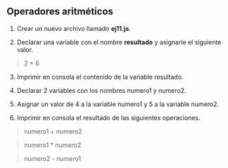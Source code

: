 ## Operadores aritméticos

1) Crear un nuevo archivo llamado **ej11.js**.

2) Declarar una variable con el nombre **resultado** y asignarle el siguiente valor.
> 2 + 6

3) Imprimir en consola el contenido de la variable resultado.

4) Declarar 2 variables con los nombres numero1 y numero2.

5) Asignar un valor de 4 a la variable numero1 y 5 a la variable numero2.

6) Imprimir en consola el resultado de las siguientes operaciones.
> numero1 + numero2

> numero1 * numero2

> numero2 - numero1
